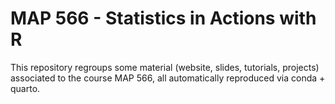 
# MAP 566 - Statistics in Actions with R


This repository regroups some material (website, slides, tutorials, projects) associated to the course MAP 566, all automatically reproduced via conda + quarto.
